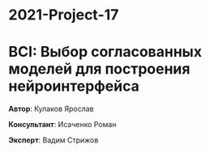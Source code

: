 # 2021-Project-17

# BCI: Выбор согласованных моделей для построения нейроинтерфейса

**Автор**: Кулаков Ярослав

**Консультант**: Исаченко Роман

**Эксперт**: Вадим Стрижов
